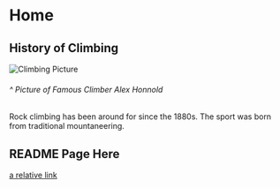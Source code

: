 # Home

## History of Climbing

![Climbing Picture](https://www.google.com/url?sa=i&url=https%3A%2F%2Fwww.sierraclub.org%2Fsierra%2F2015-6-november-december%2Fgreen-life%2Falex-honnold-interested-much-more-simply-rock-climbing&psig=AOvVaw01FtLRMYfxk-YDLqHG-PCN&ust=1668977805134000&source=images&cd=vfe&ved=0CA8QjRxqFwoTCNirl_6Qu_sCFQAAAAAdAAAAABAJ)
###### ^ Picture of Famous Climber Alex Honnold


Rock climbing has been around for since the 1880s. The sport was born from traditional mountaneering.

## README Page Here
[a relative link](README.md)